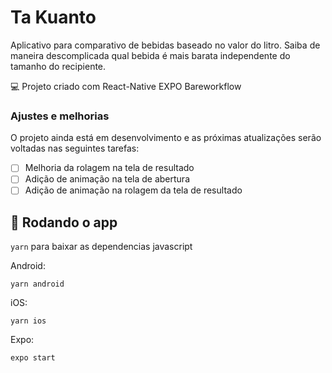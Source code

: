 # Ta Kuanto

Aplicativo para comparativo de bebidas baseado no valor do litro.
Saiba de maneira descomplicada qual bebida é mais barata independente do tamanho do recipiente.

 💻  Projeto criado com React-Native EXPO Bareworkflow
 
### Ajustes e melhorias

O projeto ainda está em desenvolvimento e as próximas atualizações serão voltadas nas seguintes tarefas:

- [ ] Melhoria da rolagem na tela de resultado
- [ ] Adição de animação na tela de abertura
- [ ] Adição de animação na rolagem da tela de resultado

## 🚀 Rodando o app

`yarn` para baixar as dependencias javascript

Android:
```
yarn android
```

iOS:
```
yarn ios
```

Expo:
```
expo start
```
